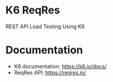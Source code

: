 # K6 ReqRes

REST API Load Testing Using K6

# Documentation

- K6 documentation: https://k6.io/docs/
- ReqRes API: https://reqres.in/
